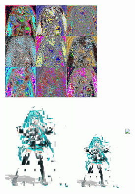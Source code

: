 <p>
<img src="images/miku1.jpg" height = 300 style="display:inline-block;mergin-right;10px;"/>

<img src="images/miku2.gif" height = 300 style="display:inline-block;mergin-right;10px;"/>

<img src="images/miku3.gif" height = 200 style="display:inline-block;mergin-right;10px;"/>

<img src="images/miku4.gif" height = 200 style="display:inline-block;">
</p>
